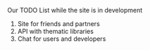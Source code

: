 Our TODO List while the site is in development

1. Site for friends and partners
2. API with thematic libraries
3. Chat for users and developers
